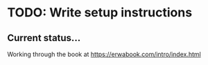 # TODO: Write setup instructions

## Current status...

Working through the book at https://erwabook.com/intro/index.html
